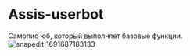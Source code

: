 # Assis-userbot
Самопис юб, который выполняет базовые функции.
![snapedit_1691687183133](https://github.com/Blaing7542/Assis-userbot/assets/127663348/e4efea31-d07d-4d82-88c7-ba86fea5a36e)

